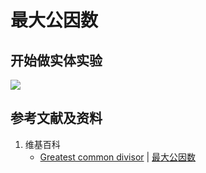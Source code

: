# 最大公因数

## 开始做实体实验

![](/images/数论/高斯的算术研究中典型的推演实验/基本概念/最大公因数/1a1.jpg)

## 参考文献及资料

1. 维基百科
	- [Greatest common divisor](https://en.wikipedia.org/wiki/Greatest_common_divisor) | [最大公因数](https://zh.wikipedia.org/wiki/最大公因数) 





